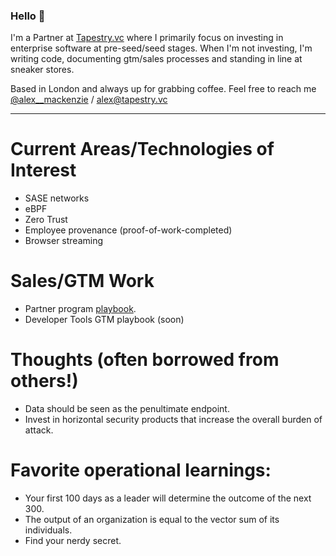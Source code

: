 ### Hello 👋

I'm a Partner at [Tapestry.vc](https://tapestry.vc/) where I primarily focus on investing in enterprise software at pre-seed/seed stages. When I'm not investing, I'm writing code, documenting gtm/sales processes and standing in line at sneaker stores. 

Based in London and always up for grabbing coffee. Feel free to reach me [@alex__mackenzie](https://twitter.com/alex__mackenzie) / alex@tapestry.vc

--------------

# Current Areas/Technologies of Interest

- SASE networks
- eBPF
- Zero Trust
- Employee provenance (proof-of-work-completed)
- Browser streaming

# Sales/GTM Work 

- Partner program [playbook](https://public.beamapp.co/alexmackenzie/note/94838fee-6aaf-4e20-9225-88184938b71e/Partner-Program-Playbook).
- Developer Tools GTM playbook (soon)

# Thoughts (often borrowed from others!)

- Data should be seen as the penultimate endpoint. 
- Invest in horizontal security products that increase the overall burden of attack. 
    
# Favorite operational learnings:  
- Your first 100 days as a leader will determine the outcome of the next 300. 
- The output of an organization is equal to the vector sum of its individuals. 
- Find your nerdy secret. 
